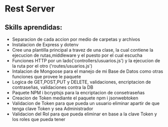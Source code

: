 # Rest Server

## Skills aprendidas:

+ Separacion de cada accion por medio de carpetas y archivos
+ Instalacion de Express y dotenv
+ Cree una plantilla principal a travez de una clase, la cual contiene la ejecucion de rutas,middleware y el puesto por el cual escucha
+ Funciones HTTP por un lado('controllers/usuarios.js') y la ejecucion de la ruta por el otro ('routes/usuarios.js')
+ Intalacion de Mongoose para el manejo de mi Base de Datos como otras funciones que provee le paquete
+ Logica de GET,POST,PUT y DELETE, validaciones, encriptacion de contraseñas, validaciones contra la DB
+ Paquete NPM i bcryptsjs para la encriptacion de  consetraseñas
+ Creacion de Token mediante el paquete npm i jsonwebtoken
+ Validacion de Token para que pueda un usuario eliminar apartir de que tenga clave Token y sea  Administrador
+ Validacion del Rol para que pueda eliminar en base a la clave Token y los roles que pueda tener